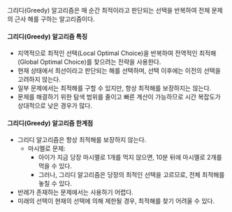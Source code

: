 그리디(Greedy) 알고리즘은 매 순간 최적이라고 판단되는 선택을 반복하여 전체 문제의 근사 해를 구하는 알고리즘이다.

#### 그리디(Greedy) 알고리즘 특징

- 지역적으로 최적인 선택(Local Optimal Choice)을 반복하여 전역적인 최적해(Global Optimal Choice)를 찾으려는 전략을 사용한다.
- 현재 상태에서 최선이라고 판단되는 해를 선택하며, 선택 이후에는 이전의 선택을 고려하지 않는다.
- 일부 문제에서는 최적해를 구할 수 있지만, 항상 최적해를 보장하지는 않는다.
- 문제를 해결하기 위한 탐색 범위를 줄이고 빠른 계산이 가능하므로 시간 복잡도가 상대적으로 낮은 경우가 많다.

#### 그리디(Greedy) 알고리즘 한계점

- 그리디 알고리즘은 항상 최적해를 보장하지 않는다.
  - 마시멜로 문제:
    - 아이가 지금 당장 마시멜로 1개를 먹지 않으면, 10분 뒤에 마시멜로 2개를 먹을 수 있다.
    - 그러나, 그리디 알고리즘은 당장의 최적인 선택을 고르므로, 전체 최적해를 놓칠 수 있다.
- 반례가 존재하는 문제에서는 사용하기 어렵다.
- 미래의 선택이 현재의 선택에 의해 제한될 경우, 최적해를 찾기 어려울 수 있다.
